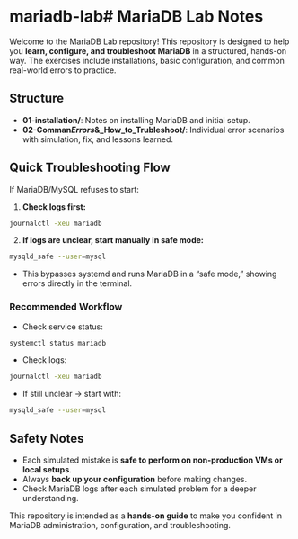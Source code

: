 # mariadb-lab# MariaDB Lab Notes

Welcome to the MariaDB Lab repository! This repository is designed to help you **learn, configure, and troubleshoot MariaDB** in a structured, hands-on way. The exercises include installations, basic configuration, and common real-world errors to practice.

## Structure

- **01-installation/**: Notes on installing MariaDB and initial setup.
- **02-Comman*Errors*&\_How_to_Trubleshoot/**: Individual error scenarios with simulation, fix, and lessons learned.

## Quick Troubleshooting Flow

If MariaDB/MySQL refuses to start:

1. **Check logs first:**

```bash
journalctl -xeu mariadb
```

2. **If logs are unclear, start manually in safe mode:**

```bash
mysqld_safe --user=mysql
```

- This bypasses systemd and runs MariaDB in a “safe mode,” showing errors directly in the terminal.

### Recommended Workflow

- Check service status:

```bash
systemctl status mariadb
```

- Check logs:

```bash
journalctl -xeu mariadb
```

- If still unclear → start with:

```bash
mysqld_safe --user=mysql
```

## Safety Notes

- Each simulated mistake is **safe to perform on non-production VMs or local setups**.
- Always **back up your configuration** before making changes.
- Check MariaDB logs after each simulated problem for a deeper understanding.

This repository is intended as a **hands-on guide** to make you confident in MariaDB administration, configuration, and troubleshooting.
